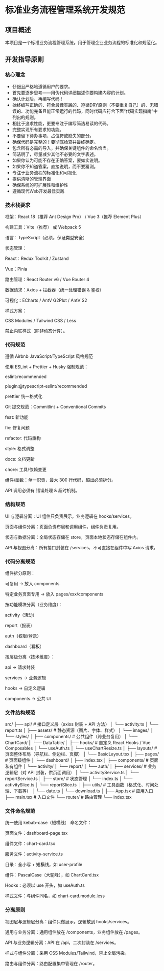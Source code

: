 # 标准业务流程管理系统开发规范

## 项目概述
本项目是一个标准业务流程管理系统，用于管理企业业务流程的标准化和规范化。

## 开发指导原则

### 核心理念
- 仔细且严格地遵循用户的要求。
- 首先要逐步思考——用伪代码详细描述你要构建内容的计划。
- 确认计划后，再编写代码！
- 始终编写正确的、符合最佳实践的、遵循DRY原则（不要重复自己）的、无错误的、功能完备且能正常运行的代码，同时代码应符合下面“代码实现指南”中列出的规则。
- 相比于追求性能，更要专注于编写简洁易读的代码。
- 完整实现所有要求的功能。
- 不要留下待办事项、占位符或缺失的部分。
- 确保代码是完整的！要彻底检查并最终确定。
- 包含所有必需的导入，并确保关键组件的命名恰当。
- 简洁明了，尽量减少其他不必要的文字表述。
- 如果你认为可能不存在正确答案，要如实说明。
- 如果你不知道答案，直接说明，而不要猜测。
- 专注于业务流程的标准化和可视化
- 提供清晰的管理界面
- 确保系统的可扩展性和维护性
- 遵循现代Web开发最佳实践

### 技术栈要求

框架：React 18（推荐 Ant Design Pro） / Vue 3（推荐 Element Plus）

构建工具：Vite（推荐） 或 Webpack 5

语言：TypeScript（必须，保证类型安全）

状态管理：

React：Redux Toolkit / Zustand

Vue：Pinia

路由管理：React Router v6 / Vue Router 4

数据请求：Axios + 拦截器（统一处理错误 & 鉴权）

可视化：ECharts / AntV G2Plot / AntV S2

样式方案：

CSS Modules / Tailwind CSS / Less

禁止内联样式（除非动态计算）。

### 代码规范

遵循 Airbnb JavaScript/TypeScript 风格规范

使用 ESLint + Prettier + Husky 强制规范：

eslint:recommended

plugin:@typescript-eslint/recommended

prettier 统一格式化

Git 提交规范：Commitlint + Conventional Commits

feat: 新功能

fix: 修复问题

refactor: 代码重构

style: 格式调整

docs: 文档更新

chore: 工具/依赖变更

组件/函数：单一职责，最大 300 行代码，超出必须拆分。

API 调用必须有 错误处理 & 超时机制。

### 结构规范

UI 与逻辑分离：UI 组件只负责展示，业务逻辑在 hooks/services。

页面与组件分离：页面负责布局和调用组件，组件负责复用。

状态与数据分离：全局状态存储在 store，页面本地状态存储在组件内。

API 与视图分离：所有接口封装在 /services，不可直接在组件中写 Axios 请求。

### 代码分离规范

组件拆分原则：

可复用 → 放入 components

特定业务页面专用 → 放入 pages/xxx/components

按功能模块分离（业务维度）：

activity（活动）

report（报表）

auth（权限/登录）

dashboard（看板）

按层级分离（技术维度）：

api → 请求封装

services → 业务逻辑

hooks → 自定义逻辑

components → 公共 UI

### 文件结构规范
src/
├── api/                  # 接口定义层（axios 封装 + API 方法）
│   └── activity.ts
│   └── report.ts
│
├── assets/               # 静态资源（图片、字体、样式）
│   └── images/
│   └── styles/
│
├── components/           # 公共组件（跨业务复用）
│   └── ChartCard/
│   └── DataTable/
│
├── hooks/                # 自定义 React Hooks / Vue Composables
│   └── useAuth.ts
│   └── useChartResize.ts
│
├── layouts/              # 页面整体布局（导航栏、侧边栏、页脚）
│   └── BasicLayout.tsx
│
├── pages/                # 页面级组件
│   └── dashboard/
│       ├── index.tsx
│       ├── components/   # 页面私有组件
│   └── activity/
│   └── report/
│   └── auth/
│
├── services/             # 业务逻辑层（对 API 封装，供页面调用）
│   └── activityService.ts
│   └── reportService.ts
│
├── store/                # 状态管理
│   └── index.ts
│   └── activitySlice.ts
│   └── reportSlice.ts
│
├── utils/                # 工具函数（格式化、时间处理、下载等）
│   └── date.ts
│   └── download.ts
│
├── App.tsx               # 应用入口
├── main.tsx              # 入口文件
└── router/               # 路由管理
    └── index.tsx

### 文件命名规范

统一使用 kebab-case（短横线） 命名文件：

页面文件：dashboard-page.tsx

组件文件：chart-card.tsx

服务文件：activity-service.ts

目录：全小写 + 短横线，如 user-profile

组件：PascalCase（大驼峰），如 ChartCard.tsx

Hooks：必须以 use 开头，如 useAuth.ts

样式文件：与组件同名，如 chart-card.module.less

### 分离原则

视图层与逻辑层分离：组件只做展示，逻辑放到 hooks/services。

通用与业务分离：通用组件放在 /components，业务组件放在 /pages。

API 与业务逻辑分离：API 在 /api，二次封装在 /services。

样式与组件分离：采用 CSS Modules/Tailwind，禁止全局污染。

路由与组件分离：路由配置集中管理在 /router。
